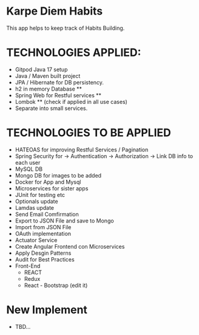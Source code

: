 # Karpe Diem Habits

This app helps to keep track of Habits Building.

# TECHNOLOGIES APPLIED:

- Gitpod Java 17 setup
- Java / Maven built project
- JPA / Hibernate for DB persistency.
- h2 in memory Database **
- Spring Web for Restful services **
- Lombok ** (check if applied in all use cases)
- Separate into small services.

# TECHNOLOGIES TO BE APPLIED

- HATEOAS for improving Restful Services / Pagination
- Spring Security for -> Authentication -> Authorization -> Link DB info to each user
- MySQL DB
- Mongo DB for images to be added
- Docker for App and Mysql
- Microservices for sister apps
- JUnit for testing etc
- Optionals update
- Lamdas update
- Send Email Comfirmation
- Export to JSON File and save to Mongo
- Import from JSON File
- OAuth implementation
- Actuator Service
- Create Angular Frontend con Microservices
- Apply Desgin Patterns
- Audit for Best Practices
- Front-End
    - REACT 
    - Redux
    - React - Bootstrap (edit it)


# New Implement

- TBD...
